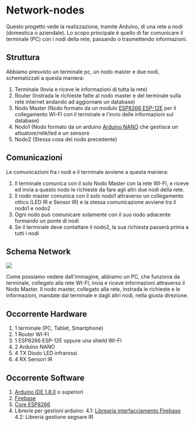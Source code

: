 # Network-nodes

Questo progetto vede la realizzazione, tramite Arduino, di una rete a nodi (domestica o aziendale).
Lo scopo principale è quello di far comunicare il terminale (PC) con i nodi della rete, passando o trasmettendo informazioni.

## Struttura
Abbiamo presvisto un terminale pc, un nodo master e due nodi, schematizzati a questa maniera:
  1. Terminale (Invia e riceve le informazioni di tutta la rete)
  2. Router (Instrada le richieste fatte al nodo master e del terminale sulla rete internet andando ad aggiornare un database)
  3. Nodo Master (Nodo formato da un modulo [ESP8266 ESP-12E](https://acrobotic.com/acr-00018) per il collegamento WI-FI con il terminale e l'invio delle informazioni sul database)
  4. Nodo1 (Nodo formato da un arduino [Arduino NANO](https://www.arduino.cc/en/Main/arduinoBoardNano) che gestisce un attuatore/relè/led e un sensore
  5. Nodo2 (Stessa cosa del nodo precedente)
  
## Comunicazioni  
Le comunicazioni fra i nodi e il terminale avviene a questa maniera:
  1. Il terminale comunica con il solo Nodo Master con la rete WI-FI, e riceve ed invia a questo nodo le richieste da fare agli altri due nodi della rete.
  2. Il nodo master comunica con il solo nodo1 attraverso un collegamento ottico (LED IR e Sensor IR) e la stessa comunicazione avviene tra il nodo1 e nodo2
  3. Ogni nodo può comunicare solamente con il suo nodo adiacente formando un ponte di nodi
  4. Se il terminale deve contattare il nodo2, la sua richiesta passerà prima a tutti i nodi
  
## Schema Network
<img src="https://i.imgbox.com/dVumVRec.png"/>

Come possiamo vedere dall'immagine, abbiamo un PC, che funziona da terminale, collegato alla rete WI-FI, invia e riceve informazioni attraverso il Nodo Master.
Il nodo master, collegato alla rete, instrada le richieste e le informazioni, mandate dal terminale e dagli altri nodi, nella giusta direzione.

## Occorrente Hardware
  1. 1 terminale (PC, Tablet, Smartphone)
  2. 1 Router WI-FI
  3. 1 ESP8266 ESP-12E oppure una shield WI-FI
  4. 2 Arduino NANO
  5. 4 TX Diodo LED infrarossi
  6. 4 RX Sensori IR
  
## Occorrente Software
  1. [Arduino IDE 1.8.0](https://www.arduino.cc/en/main/software) o superiori
  2. [Firebase](https://firebase.google.com/)
  3. [Core ESP8266](https://github.com/esp8266/Arduino#installing-with-boards-manager)
  4. Librerie per gestioni arduino:
    4.1: [Librearia interfacciamento Firebase](https://github.com/googlesamples/firebase-arduino/archive/master.zip)
    4.2: Libreria gestione segnare IR
  
  
  
  
  

